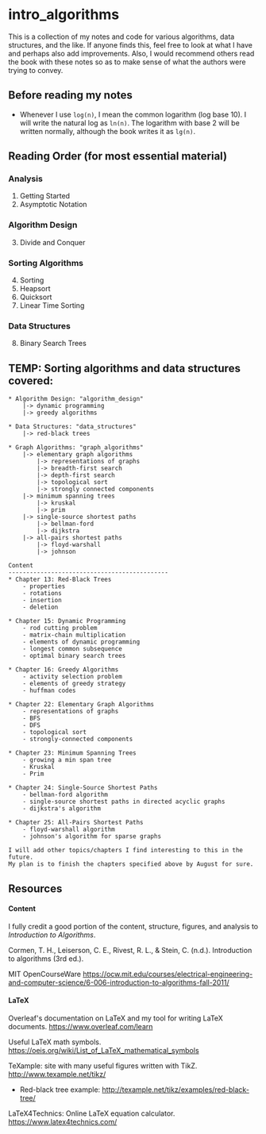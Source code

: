# intro_algorithms

This is a collection of my notes and code for various algorithms, data structures, and the like. If anyone finds this, feel free to look at what I have and perhaps also add improvements. Also, I would recommend others read the book with these notes so as to make sense of what the authors were trying to convey.

## Before reading my notes
  * Whenever I use ```log(n)```, I mean the common logarithm (log base 10). I will write the natural log as ```ln(n)```. The logarithm with base 2 will be written normally, although the book writes it as ```lg(n)```.

## Reading Order (for most essential material)
### Analysis
1. Getting Started
2. Asymptotic Notation

### Algorithm Design
3. Divide and Conquer

### Sorting Algorithms
4. Sorting
5. Heapsort
6. Quicksort
7. Linear Time Sorting

### Data Structures
8. Binary Search Trees

## TEMP: Sorting algorithms and data structures covered: 
    * Algorithm Design: "algorithm_design"
        |-> dynamic programming
        |-> greedy algorithms

    * Data Structures: "data_structures"
        |-> red-black trees
    
    * Graph Algorithms: "graph_algorithms"
        |-> elementary graph algorithms
            |-> representations of graphs
            |-> breadth-first search
            |-> depth-first search
            |-> topological sort
            |-> strongly connected components
        |-> minimum spanning trees
            |-> kruskal
            |-> prim
        |-> single-source shortest paths
            |-> bellman-ford
            |-> dijkstra
        |-> all-pairs shortest paths
            |-> floyd-warshall
            |-> johnson
    
    Content
    ---------------------------------------------    
    * Chapter 13: Red-Black Trees
        - properties
        - rotations
        - insertion
        - deletion
    
    * Chapter 15: Dynamic Programming
        - rod cutting problem
        - matrix-chain multiplication
        - elements of dynamic programming
        - longest common subsequence
        - optimal binary search trees
    
    * Chapter 16: Greedy Algorithms
        - activity selection problem
        - elements of greedy strategy
        - huffman codes
    
    * Chapter 22: Elementary Graph Algorithms
        - representations of graphs
        - BFS
        - DFS
        - topological sort
        - strongly-connected components
    
    * Chapter 23: Minimum Spanning Trees
        - growing a min span tree
        - Kruskal
        - Prim
    
    * Chapter 24: Single-Source Shortest Paths
        - bellman-ford algorithm
        - single-source shortest paths in directed acyclic graphs
        - dijkstra's algorithm
    
    * Chapter 25: All-Pairs Shortest Paths
        - floyd-warshall algorithm
        - johnson's algorithm for sparse graphs

    I will add other topics/chapters I find interesting to this in the future.
    My plan is to finish the chapters specified above by August for sure.

## Resources
#### Content
I fully credit a good portion of the content, structure, figures, and analysis to _Introduction to Algorithms_. 

Cormen, T. H., Leiserson, C. E., Rivest, R. L., & Stein, C. (n.d.). Introduction to algorithms (3rd ed.).

MIT OpenCourseWare
https://ocw.mit.edu/courses/electrical-engineering-and-computer-science/6-006-introduction-to-algorithms-fall-2011/

#### LaTeX
Overleaf's documentation on LaTeX and my tool for writing LaTeX documents.
https://www.overleaf.com/learn

Useful LaTeX math symbols.
https://oeis.org/wiki/List_of_LaTeX_mathematical_symbols  

TeXample: site with many useful figures written with TikZ.
http://www.texample.net/tikz/ 

  * Red-black tree example: http://texample.net/tikz/examples/red-black-tree/ 
 
LaTeX4Technics: Online LaTeX equation calculator.
https://www.latex4technics.com/
